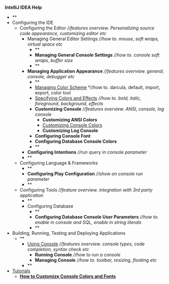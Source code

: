 

**IntelliJ IDEA Help**

 - **
 - Configuring the IDE
	 - Configuring the Editor *//features overview. Personalizing source code appearance, customizing editor etc*
		 - Managing General Editor Settings *//how to. mouse, soft wraps, virtual space etc*
			 - **
			 - **Managing General Console Settings** *//how to. console soft wraps, buffer size*
			 - **
		 - **Managing Application Appearance** *//features overview. general, console, debugger etc*
			 - **
			 - [Managing Color Scheme](Scheme.md) *//how to. darcula, default, import, export, color tool
			 - [Specifying Colors and Effects](ColorTool.md) *//how to. bold, italic, foreground, background, effects*
			 - **Customizing Console** *//features overview. ANSI, console, log console*
				 - **Customizing ANSI Colors**
				 - [Customizing Console Colors](ConsoleColor.md)
				 - **Customizing Log Console**
			 - **Configuring Console Font**
			 - **Configuring Database Console Colors**
			- **
		- **Configuring Intentions** *//run query in console parameter*
		- **
	- Configuring Language & Frameworks
		- **
		- **Configuring Play Configuration** *//show on console run parameter*
		- **
	- Configuring Tools *//feature overview. integration with 3rd party application*
		- **
		- Configuring Database 
			- **
			- **Configuring Database Console User Parameters** *//how to. enable in console and SQL, enable in string literals*
			- **
- Building, Running, Testing and Deploying Applications
	- **
		- [Using Console](OverViewConsole.md) *//features overview. console types, code completion, syntax check etc*
			- **Running Console** *//how to run a console*
			- **Managing Console** *//how to. toolbar, resizing, floating etc*
		- **
 - [Tutorials](Tutorials.md)
 	 - **[How to Customize Console Colors and Fonts](HowTo.md)**
